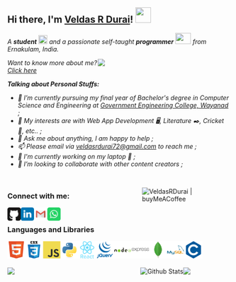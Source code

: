 ## Hi there, I'm [Veldas R Durai](https://veldasrdurai.github.io/personal-website/)! <img src="https://raw.githubusercontent.com/TheDudeThatCode/TheDudeThatCode/master/Assets/Hi.gif" width=35 height=35>

<p>
  <em>
    A <b>student</b> <img src="https://raw.githubusercontent.com/TheDudeThatCode/TheDudeThatCode/master/Assets/Medal.gif" width=20 height=20> and a passionate self-taught <b>programmer</b> <img src="https://raw.githubusercontent.com/TheDudeThatCode/TheDudeThatCode/master/Assets/Developer.gif" width=35 height=25> from Ernakulam, India.
  </em>
 </p>

<img src="https://c.tenor.com/JIS_KDKKsgYAAAAd/guaton-computadora.gif" align="right" width="300" />

<em> Want to know more about me? [Click here](https://veldasrdurai.github.io/personal-website/) </em>
<em>
  
**Talking about Personal Stuffs:**


- 💼 I’m currently pursuing my final year of Bachelor's degree in Computer Science and Engineering at [Government Engineering College, Wayanad](https://www.gecwyd.ac.in/) ;
- 🤔 My interests are with Web App Development 🖥️, Literature ✒️, Cricket 🏏, etc.. ;
- 💬 Ask me about anything, I am happy to help ;
- 📫 Please email via veldasrdurai72@gmail.com to reach me ;
- 🔭 I'm currently working on my laptop 🤣 ;
- 👯 I’m looking to collaborate with other content creators ;
<!-- - 🥅 2021 Goals: Contribute more to Open Source projects ; -->
<br/> 
</em>

[<img align="right" alt="VeldasRDurai | buyMeACoffee" width="200px" src="https://uc693a94d1cbaf719798a437fc05.previews.dropboxusercontent.com/p/thumb/ABeZMWCY3_7eoY9gwjgtgpSNddKw7qzRrR-Mp7JSAtaRCVrl3alj98of4BGfJJD8wH9gWxIPLZC8tfZqlf0LwiC9heYqy_qV3kNFPnaHo77c239IGLP5KKJ9Xfa2bOziftUjz3PFymDTp6ROOUXUBXnSNpHxsV1IT1jfesbuBsBaZ5X9NJhzKTCC5sm21uSzBs668UiBI5lEqJIrNP7xbcBd_m36PmBFMkMMDIDn6RUWAAkxEBiiA__Z0fidq1zatcmSdffdk4WbzxViRcAct721OluhCMOTWPx5JOTqS7jKo7jXO4Z9Z1x8LQpMoabVEKqS4_9UnPBG6Q6xqkkwXsJUlYXjGZrpMERhHv40ym5mTbnKBjh4kqNaYbnRFkWnMiw/p.png" />][buyMeACoffee]

### Connect with me:

<!-- [<img align="left" alt="VeldasRDurai" width="22px" src="https://raw.githubusercontent.com/iconic/open-iconic/master/svg/globe.svg" />][website] -->
[<img align="left" alt="VeldasRDurai | GitHub" width="30px" src="https://raw.githubusercontent.com/edent/SuperTinyIcons/327222cbc79748bb5ab29aa33671e3de35837ec7/images/svg/github.svg" />][github]
[<img align="left" alt="VeldasRDurai | LinkedIn" width="30px" src="https://raw.githubusercontent.com/edent/SuperTinyIcons/327222cbc79748bb5ab29aa33671e3de35837ec7/images/svg/linkedin.svg" />][linkedin]
[<img align="left" alt="VeldasRDurai | GMail" width="30px" src="https://raw.githubusercontent.com/edent/SuperTinyIcons/327222cbc79748bb5ab29aa33671e3de35837ec7/images/svg/gmail_old.svg" />][gmail]
[<img align="left" alt="VeldasRDurai | Whatsapp" width="30px" src="https://raw.githubusercontent.com/edent/SuperTinyIcons/327222cbc79748bb5ab29aa33671e3de35837ec7/images/svg/whatsapp.svg" />][whatsapp]

</br>

### Languages and Libraries

<img align="left" height="40" src="https://raw.githubusercontent.com/devicons/devicon/master/icons/html5/html5-original.svg" title="html5">
<img align="left" height="40" src="https://raw.githubusercontent.com/devicons/devicon/master/icons/css3/css3-original-wordmark.svg" title="css3">
<img align="left" height="40" src="https://raw.githubusercontent.com/devicons/devicon/master/icons/javascript/javascript-original.svg" title="javascript">
<img align="left" height="40" src="https://raw.githubusercontent.com/devicons/devicon/master/icons/python/python-original.svg" title="python">
<img height="40" src="https://raw.githubusercontent.com/devicons/devicon/master/icons/c/c-plain.svg" title="C">
<img align="left" height="40" src="https://raw.githubusercontent.com/devicons/devicon/master/icons/react/react-original-wordmark.svg" title="react">
<img align="left" height="40" src="https://raw.githubusercontent.com/devicons/devicon/master/icons/jquery/jquery-plain-wordmark.svg" title="jquery">
<img align="left" height="40" src="https://raw.githubusercontent.com/devicons/devicon/master/icons/nodejs/nodejs-original-wordmark.svg" title="node.js">
<img align="left" height="40" src="https://raw.githubusercontent.com/devicons/devicon/master/icons/express/express-original-wordmark.svg" title="express.js">
<img align="left" height="40" src="https://raw.githubusercontent.com/devicons/devicon/master/icons/mongodb/mongodb-original.svg" title="mongodb">
<img align="left" height="40" src="https://raw.githubusercontent.com/devicons/devicon/master/icons/mysql/mysql-original-wordmark.svg" title="mysql">
</br></br>

<img src="https://media.giphy.com/media/5z9QJF7fhZvqWiYSvm/giphy.gif" width="300" align="left" />

<img src="https://github-readme-stats.vercel.app/api/top-langs/?username=veldasrdurai&hide=html&hide_title=true&hide_border=true&layout=compact&langs_count=7&text_color=000&icon_color=fff&theme=graywhite" />
<img alt="Github Stats" src="https://github-readme-stats.vercel.app/api?username=veldasrdurai&hide_title=true&hide_border=true&show_icons=true&line_height=21&text_color=000&icon_color=000&theme=graywhite" align='left' />

<!-- <img src="https://media.giphy.com/media/682lr4bYIys8556Ozw/giphy.gif" width="200" align="right" /> -->

[website]: https://veldasrdurai.github.io/personal-website/
[github]: https://github.com/VeldasRDurai
[gmail]: mailto:veldasrdurai72@gmail.com
[linkedin]: https://www.linkedin.com/in/veldasrdurai
[whatsapp]: https://wa.me/+919745715512
[buyMeACoffee]: https://www.buymeacoffee.com/veldasrdurai
